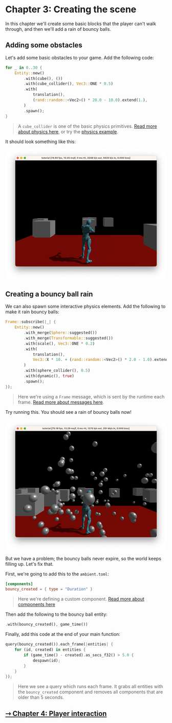# Chapter 3: Creating the scene

In this chapter we'll create some basic blocks that the player can't walk through, and
then we'll add a rain of bouncy balls.

## Adding some obstacles

Let's add some basic obstacles to your game. Add the following code:

```rust
for _ in 0..30 {
    Entity::new()
        .with(cube(), ())
        .with(cube_collider(), Vec3::ONE * 0.5)
        .with(
            translation(),
            (rand::random::<Vec2>() * 20.0 - 10.0).extend(1.),
        )
        .spawn();
}
```

> A `cube_collider` is one of the basic physics primitives. [Read more about physics here](../../reference/physics.md),
> or try the [physics example](https://github.com/AmbientRun/Ambient/tree/main/guest/rust/examples/basics/physics).

It should look something like this:

![Scene](scene.png)

## Creating a bouncy ball rain

We can also spawn some interactive physics elements. Add the following to make it rain bouncy balls:

```rust
Frame::subscribe(|_| {
    Entity::new()
        .with_merge(Sphere::suggested())
        .with_merge(Transformable::suggested())
        .with(scale(), Vec3::ONE * 0.2)
        .with(
            translation(),
            Vec3::X * 10. + (rand::random::<Vec2>() * 2.0 - 1.0).extend(10.),
        )
        .with(sphere_collider(), 0.5)
        .with(dynamic(), true)
        .spawn();
});
```

> Here we're using a `Frame` message, which is sent by the runtime each frame. [Read more about messages here](../../reference/messages.md).

Try running this. You should see a rain of bouncy balls now!

![Bouncy balls](bouncy.png)

But we have a problem; the bouncy balls never expire, so the world keeps filling up. Let's fix that.

First, we're going to add this to the `ambient.toml`:

```toml
[components]
bouncy_created = { type = "Duration" }
```

> Here we're defining a custom component. [Read more about components here](../../reference/ecs.md#components)

Then add the following to the bouncy ball entity:

```rust
.with(bouncy_created(), game_time())
```

Finally, add this code at the end of your main function:

```rust
query(bouncy_created()).each_frame(|entities| {
    for (id, created) in entities {
        if (game_time() - created).as_secs_f32() > 5.0 {
            despawn(id);
        }
    }
});
```

> Here we see a query which runs each frame. It grabs all entities with the `bouncy_created` component and
> removes all components that are older than 5 seconds.

## [ ⇾ Chapter 4: Player interaction](./4_player_interaction.md)

